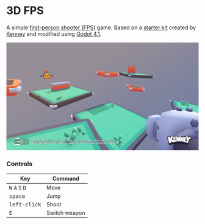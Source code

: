 # 3D FPS

A simple [first-person shooter (FPS)](https://en.wikipedia.org/wiki/First-person_shooter) game. Based on a [starter kit](https://github.com/KenneyNL/Starter-Kit-FPS) created by [Kenney](https://kenney.nl) and modified using [Godot 4.1](https://godotengine.org/download/).

<p align="center"><img src="screenshots/screenshot.png"/></p>

### Controls

| Key | Command |
| --- | --- |
| <kbd>W</kbd> <kbd>A</kbd> <kbd>S</kbd> <kbd>D</kbd> | Move |
| <kbd>space</kbd> | Jump |
| <kbd>left-click</kbd> | Shoot |
| <kbd>E</kbd> | Switch weapon |
